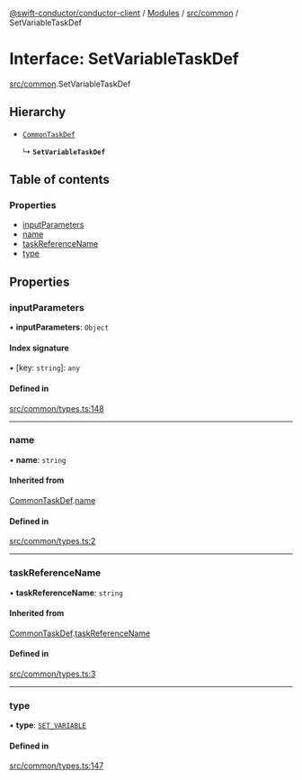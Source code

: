 [@swift-conductor/conductor-client](../README.md) / [Modules](../modules.md) / [src/common](../modules/src_common.md) / SetVariableTaskDef

# Interface: SetVariableTaskDef

[src/common](../modules/src_common.md).SetVariableTaskDef

## Hierarchy

- [`CommonTaskDef`](src_common.CommonTaskDef.md)

  ↳ **`SetVariableTaskDef`**

## Table of contents

### Properties

- [inputParameters](src_common.SetVariableTaskDef.md#inputparameters)
- [name](src_common.SetVariableTaskDef.md#name)
- [taskReferenceName](src_common.SetVariableTaskDef.md#taskreferencename)
- [type](src_common.SetVariableTaskDef.md#type)

## Properties

### inputParameters

• **inputParameters**: `Object`

#### Index signature

▪ [key: `string`]: `any`

#### Defined in

[src/common/types.ts:148](https://github.com/swift-conductor/conductor-client-typescript/blob/9866b7c/src/common/types.ts#L148)

___

### name

• **name**: `string`

#### Inherited from

[CommonTaskDef](src_common.CommonTaskDef.md).[name](src_common.CommonTaskDef.md#name)

#### Defined in

[src/common/types.ts:2](https://github.com/swift-conductor/conductor-client-typescript/blob/9866b7c/src/common/types.ts#L2)

___

### taskReferenceName

• **taskReferenceName**: `string`

#### Inherited from

[CommonTaskDef](src_common.CommonTaskDef.md).[taskReferenceName](src_common.CommonTaskDef.md#taskreferencename)

#### Defined in

[src/common/types.ts:3](https://github.com/swift-conductor/conductor-client-typescript/blob/9866b7c/src/common/types.ts#L3)

___

### type

• **type**: [`SET_VARIABLE`](../enums/src_common.TaskType.md#set_variable)

#### Defined in

[src/common/types.ts:147](https://github.com/swift-conductor/conductor-client-typescript/blob/9866b7c/src/common/types.ts#L147)
